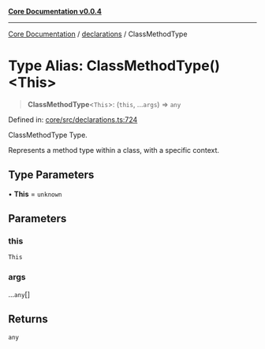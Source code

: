 [**Core Documentation v0.0.4**](../../README.md)

***

[Core Documentation](../../modules.md) / [declarations](../README.md) / ClassMethodType

# Type Alias: ClassMethodType()\<This\>

> **ClassMethodType**\<`This`\>: (`this`, ...`args`) => `any`

Defined in: [core/src/declarations.ts:724](https://github.com/stonemjs/core/blob/e4675fc5d1a8e120fdb4d54e226a2496fdda3681/src/declarations.ts#L724)

ClassMethodType Type.

Represents a method type within a class, with a specific context.

## Type Parameters

• **This** = `unknown`

## Parameters

### this

`This`

### args

...`any`[]

## Returns

`any`
